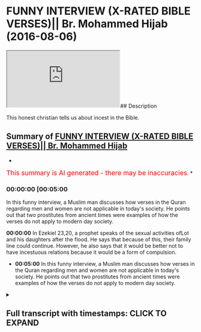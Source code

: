# FUNNY INTERVIEW (X-RATED BIBLE VERSES)|| Br. Mohammed Hijab (2016-08-06)

<iframe loading='lazy' src='https://www.youtube.com/embed/oqhkNGKRrUk'></iframe>## Description

This honest christian tells us about incest in the Bible.

## Summary of [FUNNY INTERVIEW (X-RATED BIBLE VERSES)|| Br. Mohammed Hijab](https://www.youtube.com/watch?v=oqhkNGKRrUk)


*

<span style="color:red; font-size:125%">This summary is AI generated - there may be inaccuracies</span>. [](/)*

### <a onclick="modifyYTiframeseektime('300')">00:00:00 [00:05:00</a>

In this funny interview, a Muslim man discusses how verses in the Quran regarding men and women are not applicable in today's society. He points out that two prostitutes from ancient times were examples of how the verses do not apply to modern day society.

**<a onclick="modifyYTiframeseektime('0')">00:00:00</a>** In Ezekiel 23,20, a prophet speaks of the sexual activities ofLot and his daughters after the flood. He says that because of this, their family line could continue. However, he also says that it would be better not to have incestuous relations because it would be a form of compulsion.
* **<a onclick="modifyYTiframeseektime('300')">00:05:00</a>** In this funny interview, a Muslim man discusses how verses in the Quran regarding men and women are not applicable in today's society. He points out that two prostitutes from ancient times were examples of how the verses do not apply to modern day society.

<details><summary><h2>Full transcript with timestamps: CLICK TO EXPAND</h2></summary>

<a onclick="modifyYTiframeseektime('1)')">0:00:01 [Music]<\/a>
<a onclick="modifyYTiframeseektime('7)')">0:00:07 [Music]<\/a>
<a onclick="modifyYTiframeseektime('15)')">0:00:15 do you know what's your name chris<\/a>
<a onclick="modifyYTiframeseektime('17)')">0:00:17 i i wanted to video<\/a>
<a onclick="modifyYTiframeseektime('19)')">0:00:19 you because i think you're a very nice<\/a>
<a onclick="modifyYTiframeseektime('21)')">0:00:21 guy and you know you've got a nice smile<\/a>
<a onclick="modifyYTiframeseektime('23)')">0:00:23 and you're always cheerful<\/a>
<a onclick="modifyYTiframeseektime('25)')">0:00:25 and i love you you shouldn't be talking<\/a>
<a onclick="modifyYTiframeseektime('26)')">0:00:26 to me right now you're too tall man it<\/a>
<a onclick="modifyYTiframeseektime('28)')">0:00:28 makes me look strong<\/a>
<a onclick="modifyYTiframeseektime('30)')">0:00:30 but you know what i wonder i want to<\/a>
<a onclick="modifyYTiframeseektime('32)')">0:00:32 basically talk to you about something<\/a>
<a onclick="modifyYTiframeseektime('34)')">0:00:34 that i was talking to you about last<\/a>
<a onclick="modifyYTiframeseektime('36)')">0:00:36 week which i found is a bit funny now<\/a>
<a onclick="modifyYTiframeseektime('38)')">0:00:38 and this is a bit of an x-ray topic<\/a>
<a onclick="modifyYTiframeseektime('42)')">0:00:42 but we found it funny um<\/a>
<a onclick="modifyYTiframeseektime('45)')">0:00:45 we look<\/a>
<a onclick="modifyYTiframeseektime('46)')">0:00:46 we're talking about these verses in the<\/a>
<a onclick="modifyYTiframeseektime('47)')">0:00:47 bible right<\/a>
<a onclick="modifyYTiframeseektime('49)')">0:00:49 uh there's verses in the bible which<\/a>
<a onclick="modifyYTiframeseektime('50)')">0:00:50 talk about<\/a>
<a onclick="modifyYTiframeseektime('52)')">0:00:52 sexually explicit things<\/a>
<a onclick="modifyYTiframeseektime('55)')">0:00:55 uh and um we both agree that in the<\/a>
<a onclick="modifyYTiframeseektime('57)')">0:00:57 bible for example it does say<\/a>
<a onclick="modifyYTiframeseektime('60)')">0:01:00 that lot which we believe<\/a>
<a onclick="modifyYTiframeseektime('62)')">0:01:02 is a prophet you guys believe he was a<\/a>
<a onclick="modifyYTiframeseektime('64)')">0:01:04 prophet as well<\/a>
<a onclick="modifyYTiframeseektime('65)')">0:01:05 but in your books it does say that lot<\/a>
<a onclick="modifyYTiframeseektime('68)')">0:01:08 had sexual intercourse<\/a>
<a onclick="modifyYTiframeseektime('70)')">0:01:10 with his own daughters so this is incest<\/a>
<a onclick="modifyYTiframeseektime('74)')">0:01:14 yeah<\/a>
<a onclick="modifyYTiframeseektime('75)')">0:01:15 is that correct yeah that's true<\/a>
<a onclick="modifyYTiframeseektime('77)')">0:01:17 now i like your honesty about this topic<\/a>
<a onclick="modifyYTiframeseektime('81)')">0:01:21 are prophets meant to be human beings we<\/a>
<a onclick="modifyYTiframeseektime('82)')">0:01:22 are meant to follow<\/a>
<a onclick="modifyYTiframeseektime('85)')">0:01:25 yes<\/a>
<a onclick="modifyYTiframeseektime('87)')">0:01:27 is the act of having sexual intercourse<\/a>
<a onclick="modifyYTiframeseektime('89)')">0:01:29 with your daughter a morally acceptable<\/a>
<a onclick="modifyYTiframeseektime('92)')">0:01:32 thing to do at the time if it's<\/a>
<a onclick="modifyYTiframeseektime('94)')">0:01:34 necessary yes<\/a>
<a onclick="modifyYTiframeseektime('97)')">0:01:37 [Music]<\/a>
<a onclick="modifyYTiframeseektime('99)')">0:01:39 at the time it was necessary yes it was<\/a>
<a onclick="modifyYTiframeseektime('101)')">0:01:41 at the time okay<\/a>
<a onclick="modifyYTiframeseektime('103)')">0:01:43 um<\/a>
<a onclick="modifyYTiframeseektime('105)')">0:01:45 do you know why he had to do it go on<\/a>
<a onclick="modifyYTiframeseektime('106)')">0:01:46 tell me please<\/a>
<a onclick="modifyYTiframeseektime('108)')">0:01:48 what happened<\/a>
<a onclick="modifyYTiframeseektime('109)')">0:01:49 what happened during the time of sodom<\/a>
<a onclick="modifyYTiframeseektime('111)')">0:01:51 gomorrah<\/a>
<a onclick="modifyYTiframeseektime('111)')">0:01:51 [Music]<\/a>
<a onclick="modifyYTiframeseektime('113)')">0:01:53 everyone was destroyed<\/a>
<a onclick="modifyYTiframeseektime('115)')">0:01:55 there was hardly anybody left<\/a>
<a onclick="modifyYTiframeseektime('117)')">0:01:57 to continue any family line<\/a>
<a onclick="modifyYTiframeseektime('120)')">0:02:00 right the only way you could that they<\/a>
<a onclick="modifyYTiframeseektime('122)')">0:02:02 could continue the family line<\/a>
<a onclick="modifyYTiframeseektime('124)')">0:02:04 was to by having incest<\/a>
<a onclick="modifyYTiframeseektime('126)')">0:02:06 okay all right now uh thank you for that<\/a>
<a onclick="modifyYTiframeseektime('129)')">0:02:09 that's fine if that's what you think is<\/a>
<a onclick="modifyYTiframeseektime('130)')">0:02:10 the only way that they could have uh<\/a>
<a onclick="modifyYTiframeseektime('133)')">0:02:13 continued the family line<\/a>
<a onclick="modifyYTiframeseektime('135)')">0:02:15 is by having incest yeah<\/a>
<a onclick="modifyYTiframeseektime('137)')">0:02:17 so continuing the family line is one<\/a>
<a onclick="modifyYTiframeseektime('139)')">0:02:19 thing i mean if it was a situation of<\/a>
<a onclick="modifyYTiframeseektime('140)')">0:02:20 adam and eve you know adam and eve and<\/a>
<a onclick="modifyYTiframeseektime('142)')">0:02:22 if you say oh you know their family<\/a>
<a onclick="modifyYTiframeseektime('143)')">0:02:23 their offspring must have done incest<\/a>
<a onclick="modifyYTiframeseektime('145)')">0:02:25 and stuff like that that's happened for<\/a>
<a onclick="modifyYTiframeseektime('146)')">0:02:26 a long time okay but i'm just saying<\/a>
<a onclick="modifyYTiframeseektime('148)')">0:02:28 that that's that is complete compulsion<\/a>
<a onclick="modifyYTiframeseektime('150)')">0:02:30 and i can see where you're coming from<\/a>
<a onclick="modifyYTiframeseektime('151)')">0:02:31 to some extent when you say that well if<\/a>
<a onclick="modifyYTiframeseektime('153)')">0:02:33 we're talking here about continuing a<\/a>
<a onclick="modifyYTiframeseektime('154)')">0:02:34 family line that's one option and the<\/a>
<a onclick="modifyYTiframeseektime('156)')">0:02:36 other option<\/a>
<a onclick="modifyYTiframeseektime('158)')">0:02:38 is not continuing the family line yet<\/a>
<a onclick="modifyYTiframeseektime('160)')">0:02:40 the human race will continue<\/a>
<a onclick="modifyYTiframeseektime('162)')">0:02:42 then i say that probably the the second<\/a>
<a onclick="modifyYTiframeseektime('164)')">0:02:44 option would probably be<\/a>
<a onclick="modifyYTiframeseektime('165)')">0:02:45 would you say that it would probably be<\/a>
<a onclick="modifyYTiframeseektime('167)')">0:02:47 a better option to take<\/a>
<a onclick="modifyYTiframeseektime('169)')">0:02:49 okay now i want to ask you a question<\/a>
<a onclick="modifyYTiframeseektime('172)')">0:02:52 do you have kids<\/a>
<a onclick="modifyYTiframeseektime('174)')">0:02:54 no not yet<\/a>
<a onclick="modifyYTiframeseektime('176)')">0:02:56 do you um do you teach a<\/a>
<a onclick="modifyYTiframeseektime('178)')">0:02:58 bible school on sundays<\/a>
<a onclick="modifyYTiframeseektime('180)')">0:03:00 do i teach no no<\/a>
<a onclick="modifyYTiframeseektime('187)')">0:03:07 so you must be<\/a>
<a onclick="modifyYTiframeseektime('188)')">0:03:08 big time<\/a>
<a onclick="modifyYTiframeseektime('189)')">0:03:09 let me ask you a question right now<\/a>
<a onclick="modifyYTiframeseektime('192)')">0:03:12 i want you to bring out your bible<\/a>
<a onclick="modifyYTiframeseektime('195)')">0:03:15 i want him to bring out his bible<\/a>
<a onclick="modifyYTiframeseektime('198)')">0:03:18 seriously yeah you're too tall to be<\/a>
<a onclick="modifyYTiframeseektime('200)')">0:03:20 filming listen to me i want you to bring<\/a>
<a onclick="modifyYTiframeseektime('202)')">0:03:22 out ezekiel<\/a>
<a onclick="modifyYTiframeseektime('205)')">0:03:25 chapter number 23 20. he said 28 go for<\/a>
<a onclick="modifyYTiframeseektime('208)')">0:03:28 it<\/a>
<a onclick="modifyYTiframeseektime('210)')">0:03:30 23 20.<\/a>
<a onclick="modifyYTiframeseektime('212)')">0:03:32 where's 23 20.<\/a>
<a onclick="modifyYTiframeseektime('214)')">0:03:34 where's where read it for me<\/a>
<a onclick="modifyYTiframeseektime('216)')">0:03:36 for she dot uh<\/a>
<a onclick="modifyYTiframeseektime('217)')">0:03:37 dotted upon their<\/a>
<a onclick="modifyYTiframeseektime('219)')">0:03:39 paramours<\/a>
<a onclick="modifyYTiframeseektime('222)')">0:03:42 whose flesh is as flesh of asses<\/a>
<a onclick="modifyYTiframeseektime('238)')">0:03:58 what the issue is well i don't know<\/a>
<a onclick="modifyYTiframeseektime('240)')">0:04:00 you'll have to have to read it<\/a>
<a onclick="modifyYTiframeseektime('242)')">0:04:02 because i haven't read the whole thing<\/a>
<a onclick="modifyYTiframeseektime('244)')">0:04:04 so i need to read it<\/a>
<a onclick="modifyYTiframeseektime('247)')">0:04:07 so what's the issue<\/a>
<a onclick="modifyYTiframeseektime('249)')">0:04:09 what is one issue what does it mean<\/a>
<a onclick="modifyYTiframeseektime('251)')">0:04:11 problem<\/a>
<a onclick="modifyYTiframeseektime('253)')">0:04:13 are you playing games now my friend<\/a>
<a onclick="modifyYTiframeseektime('254)')">0:04:14 that's what edition means oh no i'm<\/a>
<a onclick="modifyYTiframeseektime('256)')">0:04:16 talking about in the context of this i<\/a>
<a onclick="modifyYTiframeseektime('258)')">0:04:18 don't know i haven't read the whole<\/a>
<a onclick="modifyYTiframeseektime('258)')">0:04:18 thing i've only read one verse should i<\/a>
<a onclick="modifyYTiframeseektime('261)')">0:04:21 give you a nice bible what's what<\/a>
<a onclick="modifyYTiframeseektime('262)')">0:04:22 version is that this is what happens<\/a>
<a onclick="modifyYTiframeseektime('264)')">0:04:24 when muslims don't read the<\/a>
<a onclick="modifyYTiframeseektime('265)')">0:04:25 bible then we get you diverse in a<\/a>
<a onclick="modifyYTiframeseektime('268)')">0:04:28 normal translation<\/a>
<a onclick="modifyYTiframeseektime('269)')">0:04:29 [Music]<\/a>
<a onclick="modifyYTiframeseektime('279)')">0:04:39 all right can you read this my friend is<\/a>
<a onclick="modifyYTiframeseektime('280)')">0:04:40 this ezekiel 23 20 yeah yeah<\/a>
<a onclick="modifyYTiframeseektime('284)')">0:04:44 let's read it in a proper way go ahead<\/a>
<a onclick="modifyYTiframeseektime('287)')">0:04:47 here this one new international version<\/a>
<a onclick="modifyYTiframeseektime('290)')">0:04:50 oh<\/a>
<a onclick="modifyYTiframeseektime('292)')">0:04:52 back of it<\/a>
<a onclick="modifyYTiframeseektime('294)')">0:04:54 she lasted after her lovers<\/a>
<a onclick="modifyYTiframeseektime('297)')">0:04:57 whose genitals were like those of<\/a>
<a onclick="modifyYTiframeseektime('299)')">0:04:59 donkeys<\/a>
<a onclick="modifyYTiframeseektime('300)')">0:05:00 and whose emission was like that of<\/a>
<a onclick="modifyYTiframeseektime('302)')">0:05:02 horses<\/a>
<a onclick="modifyYTiframeseektime('304)')">0:05:04 no international version<\/a>
<a onclick="modifyYTiframeseektime('306)')">0:05:06 okay<\/a>
<a onclick="modifyYTiframeseektime('309)')">0:05:09 really why don't why don't you read the<\/a>
<a onclick="modifyYTiframeseektime('310)')">0:05:10 whole context should we do that yeah<\/a>
<a onclick="modifyYTiframeseektime('312)')">0:05:12 let's read it let's go from the first<\/a>
<a onclick="modifyYTiframeseektime('314)')">0:05:14 verse<\/a>
<a onclick="modifyYTiframeseektime('316)')">0:05:16 the word of the lord came again unto me<\/a>
<a onclick="modifyYTiframeseektime('318)')">0:05:18 saying son of man there were two women<\/a>
<a onclick="modifyYTiframeseektime('320)')">0:05:20 the daughters of one mother but don't<\/a>
<a onclick="modifyYTiframeseektime('322)')">0:05:22 make it too long for the viewers people<\/a>
<a onclick="modifyYTiframeseektime('324)')">0:05:24 are just going to tune off okay okay<\/a>
<a onclick="modifyYTiframeseektime('326)')">0:05:26 fine<\/a>
<a onclick="modifyYTiframeseektime('328)')">0:05:28 get three or four verses and move them<\/a>
<a onclick="modifyYTiframeseektime('330)')">0:05:30 up<\/a>
<a onclick="modifyYTiframeseektime('332)')">0:05:32 she doted upon the assyrians her<\/a>
<a onclick="modifyYTiframeseektime('334)')">0:05:34 neighbors captains and rulers clothed<\/a>
<a onclick="modifyYTiframeseektime('337)')">0:05:37 most<\/a>
<a onclick="modifyYTiframeseektime('338)')">0:05:38 uh gorgeously horsemen riding upon her<\/a>
<a onclick="modifyYTiframeseektime('341)')">0:05:41 horses all of the<\/a>
<a onclick="modifyYTiframeseektime('343)')">0:05:43 all of the all of them desirable young<\/a>
<a onclick="modifyYTiframeseektime('345)')">0:05:45 men then i saw that she was defiled that<\/a>
<a onclick="modifyYTiframeseektime('348)')">0:05:48 they<\/a>
<a onclick="modifyYTiframeseektime('349)')">0:05:49 defiled yet<\/a>
<a onclick="modifyYTiframeseektime('351)')">0:05:51 yeah what does that mean<\/a>
<a onclick="modifyYTiframeseektime('353)')">0:05:53 come out once again<\/a>
<a onclick="modifyYTiframeseektime('355)')">0:05:55 that they took both one way<\/a>
<a onclick="modifyYTiframeseektime('361)')">0:06:01 you can't be you can't be getting me to<\/a>
<a onclick="modifyYTiframeseektime('362)')">0:06:02 read verses but you know you don't even<\/a>
<a onclick="modifyYTiframeseektime('364)')">0:06:04 know what's on about yourself no i don't<\/a>
<a onclick="modifyYTiframeseektime('365)')">0:06:05 know what it means<\/a>
<a onclick="modifyYTiframeseektime('366)')">0:06:06 what does it mean then the file means<\/a>
<a onclick="modifyYTiframeseektime('368)')">0:06:08 that she was no what does the whole<\/a>
<a onclick="modifyYTiframeseektime('369)')">0:06:09 what's the whole story on about it so<\/a>
<a onclick="modifyYTiframeseektime('370)')">0:06:10 there's two prostitutes<\/a>
<a onclick="modifyYTiframeseektime('373)')">0:06:13 am i right okay you got two prostitutes<\/a>
<a onclick="modifyYTiframeseektime('375)')">0:06:15 so what are their names<\/a>
<a onclick="modifyYTiframeseektime('378)')">0:06:18 let's go to the first verse that's what<\/a>
<a onclick="modifyYTiframeseektime('380)')">0:06:20 i say<\/a>
<a onclick="modifyYTiframeseektime('382)')">0:06:22 let me read the whole thing<\/a>
<a onclick="modifyYTiframeseektime('383)')">0:06:23 this is what happens when a muslim<\/a>
<a onclick="modifyYTiframeseektime('384)')">0:06:24 doesn't read properly okay i don't know<\/a>
<a onclick="modifyYTiframeseektime('386)')">0:06:26 i forgot the name of my friend but it<\/a>
<a onclick="modifyYTiframeseektime('387)')">0:06:27 was two prostitutes that were going<\/a>
<a onclick="modifyYTiframeseektime('388)')">0:06:28 around having sex with all the men<\/a>
<a onclick="modifyYTiframeseektime('389)')">0:06:29 muslims never read the whole thing<\/a>
<a onclick="modifyYTiframeseektime('391)')">0:06:31 properly that's why we have problems<\/a>
<a onclick="modifyYTiframeseektime('393)')">0:06:33 there were two prostitutes seven six<\/a>
<a onclick="modifyYTiframeseektime('394)')">0:06:34 whatever isn't that right or wrong<\/a>
<a onclick="modifyYTiframeseektime('396)')">0:06:36 but you do you know the situation what<\/a>
<a onclick="modifyYTiframeseektime('398)')">0:06:38 was the situation i don't know<\/a>
<a onclick="modifyYTiframeseektime('400)')">0:06:40 what the situation you cannot go to the<\/a>
<a onclick="modifyYTiframeseektime('402)')">0:06:42 highlands<\/a>
<a onclick="modifyYTiframeseektime('403)')">0:06:43 i'm just gonna go to a prostitute<\/a>
<a onclick="modifyYTiframeseektime('405)')">0:06:45 and be with her but we don't know what<\/a>
<a onclick="modifyYTiframeseektime('407)')">0:06:47 the situation what happened<\/a>
<a onclick="modifyYTiframeseektime('409)')">0:06:49 but i don't know what happened i'm just<\/a>
<a onclick="modifyYTiframeseektime('411)')">0:06:51 saying that okay fine this doesn't<\/a>
<a onclick="modifyYTiframeseektime('413)')">0:06:53 disprove christianity all right<\/a>
<a onclick="modifyYTiframeseektime('415)')">0:06:55 i don't even know what we're talking<\/a>
<a onclick="modifyYTiframeseektime('416)')">0:06:56 about this doesn't i'm not saying this<\/a>
<a onclick="modifyYTiframeseektime('417)')">0:06:57 this proves christianity i'm just saying<\/a>
<a onclick="modifyYTiframeseektime('418)')">0:06:58 that this should be a lesson<\/a>
<a onclick="modifyYTiframeseektime('421)')">0:07:01 for all christians who talk about<\/a>
<a onclick="modifyYTiframeseektime('423)')">0:07:03 those verses in the quran<\/a>
<a onclick="modifyYTiframeseektime('424)')">0:07:04 that reference for example men having a<\/a>
<a onclick="modifyYTiframeseektime('427)')">0:07:07 woman<\/a>
<a onclick="modifyYTiframeseektime('429)')">0:07:09 it's not in heaven it looks like it<\/a>
<a onclick="modifyYTiframeseektime('430)')">0:07:10 looks like something god's talking about<\/a>
<a onclick="modifyYTiframeseektime('432)')">0:07:12 something bad about israel<\/a>
<a onclick="modifyYTiframeseektime('434)')">0:07:14 because it says hey sins of jerusalem<\/a>
<a onclick="modifyYTiframeseektime('436)')">0:07:16 and then it talks about it and to be<\/a>
<a onclick="modifyYTiframeseektime('438)')">0:07:18 honest with you i think that some of you<\/a>
<a onclick="modifyYTiframeseektime('439)')">0:07:19 guys do to the prophets is not right<\/a>
<a onclick="modifyYTiframeseektime('441)')">0:07:21 like what you guys say about the<\/a>
<a onclick="modifyYTiframeseektime('443)')">0:07:23 prophets<\/a>
<a onclick="modifyYTiframeseektime('444)')">0:07:24 is unjustifiable if they're meant to be<\/a>
<a onclick="modifyYTiframeseektime('446)')">0:07:26 the guide for humankind yeah how can you<\/a>
<a onclick="modifyYTiframeseektime('448)')">0:07:28 have a prophet like lot having sex with<\/a>
<a onclick="modifyYTiframeseektime('450)')">0:07:30 his own daughter how can you have a<\/a>
<a onclick="modifyYTiframeseektime('451)')">0:07:31 prophet like noah being naked in front<\/a>
<a onclick="modifyYTiframeseektime('453)')">0:07:33 of his own sons how can you have prophet<\/a>
<a onclick="modifyYTiframeseektime('455)')">0:07:35 being drunk like noah according to<\/a>
<a onclick="modifyYTiframeseektime('456)')">0:07:36 genesis chapter 9 verse 22 of the bible<\/a>
<a onclick="modifyYTiframeseektime('460)')">0:07:40 [Music]<\/a>
<a onclick="modifyYTiframeseektime('466)')">0:07:46 [Music]<\/a>
</details>